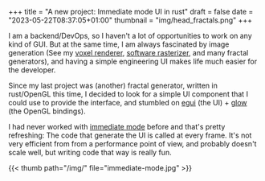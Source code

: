+++
title = "A new project: Immediate mode UI in rust"
draft = false
date = "2023-05-22T08:37:05+01:00"
thumbnail = "img/head_fractals.png"
+++

I am a backend/DevOps, so I haven't a lot of opportunities to work on any kind of GUI. But at the same time, I am always fascinated by image generation (See my [voxel renderer](https://github.com/Blizarre/mountain), [software rasterizer](https://github.com/Blizarre/aff3D), and many fractal generators), and having a simple engineering UI makes life much easier for the developer.

Since my last project was (another) fractal generator, written in rust/OpenGL this time, I decided to look for a simple UI component that I could use to provide the interface, and stumbled on [egui](https://github.com/emilk/egui) (the UI) + [glow](https://github.com/grovesNL/glow) (the OpenGL bindings).

I had never worked with [immediate mode](https://en.wikipedia.org/wiki/Immediate_mode_(computer_graphics)) before and that's pretty refreshing: The code that generate the UI is called at every frame. It's not very efficient from from a performance point of view, and probably doesn't scale well, but writing code that way is really fun.

{{< thumb path="/img/" file="immediate-mode.jpg" >}}
